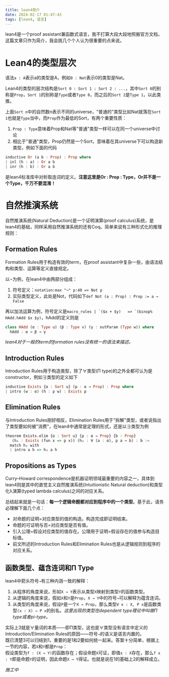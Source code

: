```yaml
---
title: lean4简介
date: 2024-02-17 01:47:43
tags: [lean4, 语言]
---
```

lean4是一个proof assistant兼函数式语言，我不打算大段大段地照搬官方文档，这篇文章只作为简介，我会挑几个个人认为很重要的点来说。

# Lean4的类型层次
语法`a : A`表示a的类型是A，例如`0 : Nat`表示0的类型是Nat。

Lean4的类型的层次结构是`Sort 0 : Sort 1 : Sort 2 : ...`，其中`Sort 0`的别称是`Prop`，`Sort 1`的别称是`Type`或者`Type 0`，而之后的`Sort 2`是`Type 1`，以此类推。

上面`Sort n`中的自然数n表示不同的universe，"普通的"类型比如Nat就落在`Sort 1`也就是`Type`当中，而`Prop`作为最低的Sort，有两个重要性质：  
1. `Prop : Type`意味着Prop和Nat等"普通"类型一样可以在同一个universe中讨论
2. 相比于"普通"类型，Prop仍然是一个Sort，意味着在其universe下可以构造新类型，例如下面的代码
```Haskell
inductive Or (a b : Prop) : Prop where
| inl (h : a) : Or a b
| inr (h : b) : Or a b
```
是lean4标准库中对析取连词的定义。**注意这里是Or : Prop : Type，Or并不是一个Type，千万不要混淆！**

# 自然推演系统
自然推演系统(Natural Deduction)是一个证明演算(proof calculus)系统，是lean4的基础，同样采用自然推演系统的还有Coq。简单来说有三种形式化的推理规则：

## Formation Rules
Formation Rules用于构造有效的term，在proof assistant中复杂一些，由语法结构和类型、运算等定义直接规定。

以$\neg$为例，在lean4中由两部分组成：
1. 符号定义：`notation:max "¬" p:40 => Not p`
2. 实际类型定义，此处是Not，代码如下`def Not (a : Prop) : Prop := a → False`

再以加法运算为例，符号定义是``macro_rules | `($x + $y)   => `(binop% HAdd.hAdd $x $y)``，hAdd的定义则是
```Haskell
class HAdd (α : Type u) (β : Type v) (γ : outParam (Type w)) where
  hAdd : α → β → γ
```

*lean4对于一般的term的formation rules没有统一的语法来描述。*

## Introduction Rules
Introduction Rules用于构造类型，除了∀类型(Π type)的之外全都可认为是constructor，例如∃类型的定义如下
```Haskell
inductive Exists {α : Sort u} (p : α → Prop) : Prop where
| intro (w : α) (h : p w) : Exists p
```

## Elimination Rules
与Introduction Rules刚好相反，Elimination Rules用于"拆解"类型，或者说指出了类型要如何被"消费"，在lean4中通常是定理的形式，还是以∃类型为例
```Haskell
theorem Exists.elim {α : Sort u} {p : α → Prop} {b : Prop}
   (h₁ : Exists (fun x => p x)) (h₂ : ∀ (a : α), p a → b) : b :=
  match h₁ with
  | intro a h => h₂ a h
```

## Propositions as Types
Curry–Howard correspondence是机器证明领域最重要的内容之一，具体到lean4则是其中的直觉主义自然推演系统(Intuitionistic Natural deduction)和类型化λ演算(typed lambda calculus)之间的对应关系。

总结起来就是一句话：**每一个逻辑命题都对应到程序中的一个类型**。基于此，请务必理解下面几个点：
* 对命题的证明=对应类型的值的构造。构造完成即证明结束。
* 命题的可证明与否=对应类型是否有值。
* 引入公理=假设对应类型的值存在。公理用于证明=假设存在的值参与构造目标值。
* 前文所述的Introduction Rules和Elimination Rules也是从逻辑规则到程序的对应关系。

## 函数类型、蕴含连词和Π Type
lean4中箭头符号`→`有三种内涵一致的解释：
1. 从程序的角度来说，形如`X → Y`表示从类型`X`映射到类型`Y`的函数类型。  
2. 从逻辑的角度来说，假如`X`和`Y`是`Prop`，`X → Y`中的符号`→`可以解释为蕴含连词。  
3. 从类型的角度来说，假设`P`是一个`X → Prop`，那么类型`∀ x : X, P x`是函数类型`(x : X) → P x`的别名。*这里出现的类型在dependent type理论中叫做Π type或者pi-type。*

实际上3就是∀量词的本质——即Π类型，这也是∀类型没有语言中定义的Introduction/Elimination Rules的原因——符号`→`的语义是语言内置的。  
既已清楚3可以归结到1，重要的是1和2要如何统一起来。答案十分简单，根据上一节的内容，若`X`和`Y`都是`Prop`：  
假设类型为`f : (X → Y)`的函数存在；假设命题`X`可证，即值`x : X`存在，那么`f x : Y`即是命题`Y`的证明，因此命题`X → Y`得证。也就是说在1的基础上2的解释成立。

*施工中*